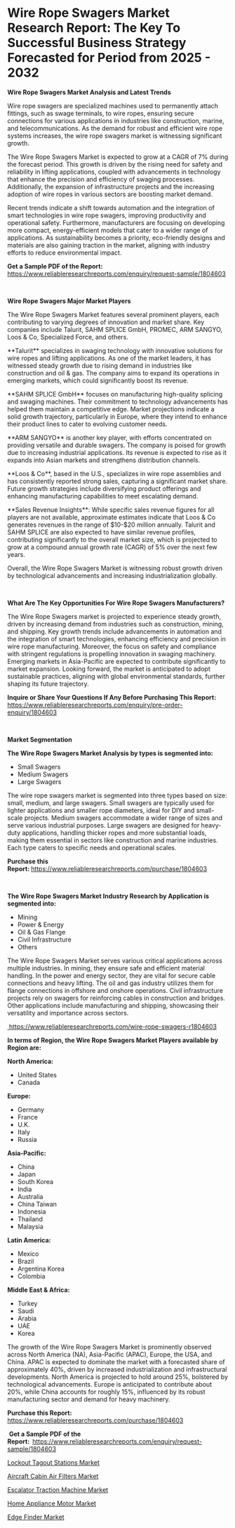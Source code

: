 <p><h1>Wire Rope Swagers Market Research Report: The Key To Successful Business Strategy Forecasted for Period from 2025 - 2032</h1></p><p><strong>Wire Rope Swagers Market Analysis and Latest Trends</strong></p>
<p><p>Wire rope swagers are specialized machines used to permanently attach fittings, such as swage terminals, to wire ropes, ensuring secure connections for various applications in industries like construction, marine, and telecommunications. As the demand for robust and efficient wire rope systems increases, the wire rope swagers market is witnessing significant growth.</p><p>The Wire Rope Swagers Market is expected to grow at a CAGR of 7% during the forecast period. This growth is driven by the rising need for safety and reliability in lifting applications, coupled with advancements in technology that enhance the precision and efficiency of swaging processes. Additionally, the expansion of infrastructure projects and the increasing adoption of wire ropes in various sectors are boosting market demand. </p><p>Recent trends indicate a shift towards automation and the integration of smart technologies in wire rope swagers, improving productivity and operational safety. Furthermore, manufacturers are focusing on developing more compact, energy-efficient models that cater to a wider range of applications. As sustainability becomes a priority, eco-friendly designs and materials are also gaining traction in the market, aligning with industry efforts to reduce environmental impact.</p></p>
<p><strong>Get a Sample PDF of the Report:&nbsp;</strong> <a href="https://www.reliableresearchreports.com/enquiry/request-sample/1804603?utm_campaign=32&utm_medium=2&utm_source=Github&utm_content=ia&utm_term=10042025&utm_id=wire-rope-swagers">https://www.reliableresearchreports.com/enquiry/request-sample/1804603</a></p>
<p>&nbsp;</p>
<p><strong>Wire Rope Swagers Major Market Players</strong></p>
<p><p>The Wire Rope Swagers Market features several prominent players, each contributing to varying degrees of innovation and market share. Key companies include Talurit, SAHM SPLICE GmbH, PROMEC, ARM SANGYO, Loos & Co, Specialized Force, and others.</p><p>**Talurit** specializes in swaging technology with innovative solutions for wire ropes and lifting applications. As one of the market leaders, it has witnessed steady growth due to rising demand in industries like construction and oil & gas. The company aims to expand its operations in emerging markets, which could significantly boost its revenue.</p><p>**SAHM SPLICE GmbH** focuses on manufacturing high-quality splicing and swaging machines. Their commitment to technology advancements has helped them maintain a competitive edge. Market projections indicate a solid growth trajectory, particularly in Europe, where they intend to enhance their product lines to cater to evolving customer needs.</p><p>**ARM SANGYO** is another key player, with efforts concentrated on providing versatile and durable swagers. The company is poised for growth due to increasing industrial applications. Its revenue is expected to rise as it expands into Asian markets and strengthens distribution channels.</p><p>**Loos & Co**, based in the U.S., specializes in wire rope assemblies and has consistently reported strong sales, capturing a significant market share. Future growth strategies include diversifying product offerings and enhancing manufacturing capabilities to meet escalating demand.</p><p>**Sales Revenue Insights**: While specific sales revenue figures for all players are not available, approximate estimates indicate that Loos & Co generates revenues in the range of $10-$20 million annually. Talurit and SAHM SPLICE are also expected to have similar revenue profiles, contributing significantly to the overall market size, which is projected to grow at a compound annual growth rate (CAGR) of 5% over the next few years. </p><p>Overall, the Wire Rope Swagers Market is witnessing robust growth driven by technological advancements and increasing industrialization globally.</p></p>
<p>&nbsp;</p>
<p><strong>What Are The Key Opportunities For Wire Rope Swagers Manufacturers?</strong></p>
<p><p>The Wire Rope Swagers market is projected to experience steady growth, driven by increasing demand from industries such as construction, mining, and shipping. Key growth trends include advancements in automation and the integration of smart technologies, enhancing efficiency and precision in wire rope manufacturing. Moreover, the focus on safety and compliance with stringent regulations is propelling innovation in swaging machinery. Emerging markets in Asia-Pacific are expected to contribute significantly to market expansion. Looking forward, the market is anticipated to adopt sustainable practices, aligning with global environmental standards, further shaping its future trajectory.</p></p>
<p><strong>Inquire or Share Your Questions If Any Before Purchasing This Report:</strong> <a href="https://www.reliableresearchreports.com/enquiry/pre-order-enquiry/1804603?utm_campaign=32&utm_medium=2&utm_source=Github&utm_content=ia&utm_term=10042025&utm_id=wire-rope-swagers">https://www.reliableresearchreports.com/enquiry/pre-order-enquiry/1804603</a></p>
<p>&nbsp;</p>
<p><strong>Market Segmentation</strong></p>
<p><strong>The Wire Rope Swagers Market Analysis by types is segmented into:</strong></p>
<p><ul><li>Small Swagers</li><li>Medium Swagers</li><li>Large Swagers</li></ul></p>
<p><p>The wire rope swagers market is segmented into three types based on size: small, medium, and large swagers. Small swagers are typically used for lighter applications and smaller rope diameters, ideal for DIY and small-scale projects. Medium swagers accommodate a wider range of sizes and serve various industrial purposes. Large swagers are designed for heavy-duty applications, handling thicker ropes and more substantial loads, making them essential in sectors like construction and marine industries. Each type caters to specific needs and operational scales.</p></p>
<p><strong>Purchase this Report:&nbsp;</strong><a href="https://www.reliableresearchreports.com/purchase/1804603?utm_campaign=32&utm_medium=2&utm_source=Github&utm_content=ia&utm_term=10042025&utm_id=wire-rope-swagers">https://www.reliableresearchreports.com/purchase/1804603</a></p>
<p>&nbsp;</p>
<p><strong>The Wire Rope Swagers Market Industry Research by Application is segmented into:</strong></p>
<p><ul><li>Mining</li><li>Power & Energy</li><li>Oil & Gas Flange</li><li>Civil Infrastructure</li><li>Others</li></ul></p>
<p><p>The Wire Rope Swagers Market serves various critical applications across multiple industries. In mining, they ensure safe and efficient material handling. In the power and energy sector, they are vital for secure cable connections and heavy lifting. The oil and gas industry utilizes them for flange connections in offshore and onshore operations. Civil infrastructure projects rely on swagers for reinforcing cables in construction and bridges. Other applications include manufacturing and shipping, showcasing their versatility and importance across sectors.</p></p>
<p><a href="https://www.reliableresearchreports.com/wire-rope-swagers-r1804603?utm_campaign=32&utm_medium=2&utm_source=Github&utm_content=ia&utm_term=10042025&utm_id=wire-rope-swagers">&nbsp;https://www.reliableresearchreports.com/wire-rope-swagers-r1804603</a></p>
<p><strong>In terms of Region, the Wire Rope Swagers Market Players available by Region are:</strong></p>
<p>
    <p> <strong> North America: </strong>
        <ul>
            <li>United States</li>
            <li>Canada</li>
        </ul>
        </p> 
    <p> <strong> Europe: </strong>
        <ul>
            <li>Germany</li>
            <li>France</li>
            <li>U.K.</li>
            <li>Italy</li>
            <li>Russia</li>
        </ul>
        </p> 
    <p> <strong> Asia-Pacific: </strong>
        <ul>
            <li>China</li>
            <li>Japan</li>
            <li>South Korea</li>
            <li>India</li>
            <li>Australia</li>
            <li>China Taiwan</li>
            <li>Indonesia</li>
            <li>Thailand</li>
            <li>Malaysia</li>
        </ul>
        </p> 
    <p> <strong> Latin America: </strong>
        <ul>
            <li>Mexico</li>
            <li>Brazil</li>
            <li>Argentina Korea</li>
            <li>Colombia</li>
        </ul>
        </p> 
    <p> <strong> Middle East & Africa: </strong>
        <ul>
            <li>Turkey</li>
            <li>Saudi</li>
            <li>Arabia</li>
            <li>UAE</li>
            <li>Korea</li>
        </ul>
    </p>
    </p>
<p><p>The growth of the Wire Rope Swagers Market is prominently observed across North America (NA), Asia-Pacific (APAC), Europe, the USA, and China. APAC is expected to dominate the market with a forecasted share of approximately 40%, driven by increased industrialization and infrastructural developments. North America is projected to hold around 25%, bolstered by technological advancements. Europe is anticipated to contribute about 20%, while China accounts for roughly 15%, influenced by its robust manufacturing sector and demand for heavy machinery.</p></p>
<p><strong>Purchase this Report: </strong><a href="https://www.reliableresearchreports.com/purchase/1804603?utm_campaign=32&utm_medium=2&utm_source=Github&utm_content=ia&utm_term=10042025&utm_id=wire-rope-swagers">https://www.reliableresearchreports.com/purchase/1804603</a></p>
<p>&nbsp;<strong>Get a Sample PDF of the Report:&nbsp;&nbsp;</strong><a href="https://www.reliableresearchreports.com/enquiry/request-sample/1804603?utm_campaign=32&utm_medium=2&utm_source=Github&utm_content=ia&utm_term=10042025&utm_id=wire-rope-swagers">https://www.reliableresearchreports.com/enquiry/request-sample/1804603</a></p>
<p><strong></strong></p>
<p><p><a href="https://github.com/FahadAhmed223/Market-Research-Report-List-2/blob/main/lockout-tagout-stations-market.md?utm_campaign=32&utm_medium=2&utm_source=Github&utm_content=ia&utm_term=10042025&utm_id=wire-rope-swagers">Lockout Tagout Stations Market</a></p><p><a href="https://github.com/sherikacas30/Market-Research-Report-List-1/blob/main/aircraft-cabin-air-filters-market.md?utm_campaign=32&utm_medium=2&utm_source=Github&utm_content=ia&utm_term=10042025&utm_id=wire-rope-swagers">Aircraft Cabin Air Filters Market</a></p><p><a href="https://github.com/hannajuana198484/Market-Research-Report-List-1/blob/main/escalator-traction-machine-market.md?utm_campaign=32&utm_medium=2&utm_source=Github&utm_content=ia&utm_term=10042025&utm_id=wire-rope-swagers">Escalator Traction Machine Market</a></p><p><a href="https://github.com/carendesrochers299/Market-Research-Report-List-1/blob/main/home-appliance-motor-market.md?utm_campaign=32&utm_medium=2&utm_source=Github&utm_content=ia&utm_term=10042025&utm_id=wire-rope-swagers">Home Appliance Motor Market</a></p><p><a href="https://github.com/NargisHussain432/Market-Research-Report-List-2/blob/main/edge-finder-market.md?utm_campaign=32&utm_medium=2&utm_source=Github&utm_content=ia&utm_term=10042025&utm_id=wire-rope-swagers">Edge Finder Market</a></p></p>